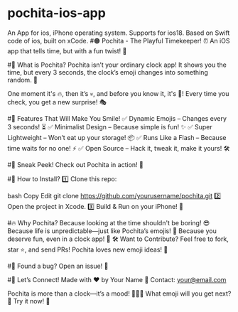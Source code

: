 # pochita-ios-app
An App for ios, iPhone operating system. Supports for ios18. Based on Swift code of ios, built on xCode.
#🟠 Pochita - The Playful Timekeeper! ⏰
An iOS app that tells time, but with a fun twist! 🎉


#🧐 What is Pochita?
Pochita isn’t your ordinary clock app! It shows you the time, but every 3 seconds, the clock’s emoji changes into something random. 🤩

One moment it's 🔥, then it’s 💀, and before you know it, it's 🐸! Every time you check, you get a new surprise! 🎭

#🎈 Features That Will Make You Smile!
✅ Dynamic Emojis – Changes every 3 seconds! ⏳
✅ Minimalist Design – Because simple is fun! ✨
✅ Super Lightweight – Won’t eat up your storage! 📦
✅ Runs Like a Flash – Because time waits for no one! ⚡
✅ Open Source – Hack it, tweak it, make it yours! 🛠

#🎥 Sneak Peek!
Check out Pochita in action! 👀

#🚀 How to Install?
1️⃣ Clone this repo:

bash
Copy
Edit
git clone https://github.com/yourusername/pochita.git
2️⃣ Open the project in Xcode.
3️⃣ Build & Run on your iPhone! 📱

#🔥 Why Pochita?
Because looking at the time shouldn't be boring! 😎
Because life is unpredictable—just like Pochita’s emojis! 🌈
Because you deserve fun, even in a clock app! 🎉
🛠 Want to Contribute?
Feel free to fork, star ⭐, and send PRs! Pochita loves new emoji ideas! 🤗

#📮 Found a bug? Open an issue! 🐛

#🎉 Let’s Connect!
Made with ❤️ by Your Name
📧 Contact: your@email.com

Pochita is more than a clock—it’s a mood! 🧡💙💜
What emoji will you get next? 👀 Try it now! 🚀
